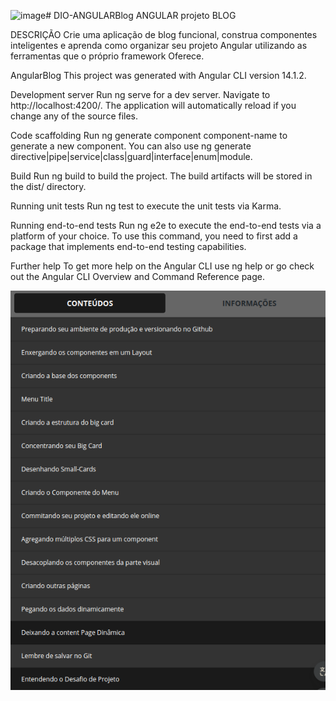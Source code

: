 ![image](https://github.com/edudias1972/DIO-ANGULARBlog/assets/80340034/b4928354-1209-41ca-b583-6bf5eaa74b7d)# DIO-ANGULARBlog
ANGULAR projeto BLOG 

DESCRIÇÃO
Crie uma aplicação de blog funcional, construa componentes inteligentes e aprenda como organizar 
seu projeto Angular utilizando as ferramentas que o próprio framework Oferece.

AngularBlog
This project was generated with Angular CLI version 14.1.2.

Development server
Run ng serve for a dev server. Navigate to http://localhost:4200/. The application will automatically reload if you change any of the source files.

Code scaffolding
Run ng generate component component-name to generate a new component. You can also use ng generate directive|pipe|service|class|guard|interface|enum|module.

Build
Run ng build to build the project. The build artifacts will be stored in the dist/ directory.

Running unit tests
Run ng test to execute the unit tests via Karma.

Running end-to-end tests
Run ng e2e to execute the end-to-end tests via a platform of your choice. To use this command, you need to first add a package that implements end-to-end testing capabilities.

Further help
To get more help on the Angular CLI use ng help or go check out the Angular CLI Overview and Command Reference page.

![Alt text](image.png)

